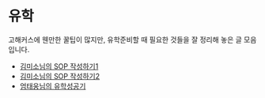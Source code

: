 유학
===

고해커스에 웬만한 꿀팁이 많지만, 유학준비할 때 필요한 것들을 잘 정리해 놓은 글 모음입니다.

* [김미소님의 SOP 작성하기1](https://www.facebook.com/mkim09/posts/1419982941364403)
* [김미소님의 SOP 작성하기2](https://www.facebook.com/mkim09/posts/1430791616950202)
* [엄태웅님의 유학성공기](http://gradschoolstory.net/terry/%EB%82%98%EC%9D%98-%EC%9C%A0%ED%95%99%EB%8F%84%EC%A0%84-%EC%9D%B4%EC%95%BC%EA%B8%B0/)

